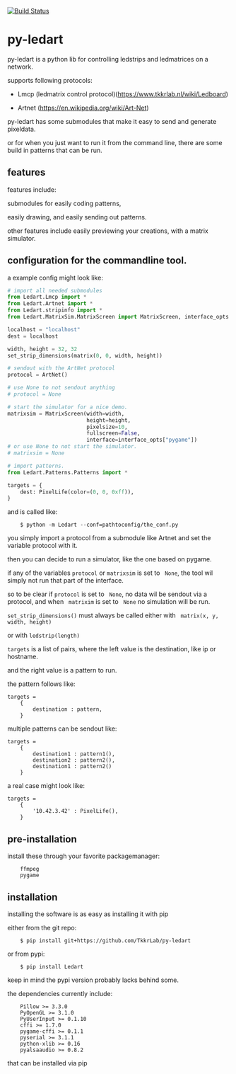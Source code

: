 [![Build Status](https://travis-ci.org/TkkrLab/py-ledart.svg?branch=master)](https://travis-ci.org/TkkrLab/py-ledart)

py-ledart
==========
py-ledart is a python lib for controlling ledstrips and ledmatrices on a network.

supports following protocols:

* Lmcp (ledmatrix control protocol)(https://www.tkkrlab.nl/wiki/Ledboard)

* Artnet (https://en.wikipedia.org/wiki/Art-Net)


py-ledart has some submodules that make it easy to send and generate pixeldata.

or for when you just want to run it from the command line, 
there are some build in patterns that can be run.

## features
features include:

submodules for easily coding patterns,

easily drawing, and easily sending out patterns.

other features include easily previewing your creations, with a matrix simulator.


## configuration for the commandline tool.
a example config might look like:
```python
# import all needed submodules
from Ledart.Lmcp import *
from Ledart.Artnet import *
from Ledart.stripinfo import *
from Ledart.MatrixSim.MatrixScreen import MatrixScreen, interface_opts

localhost = "localhost"
dest = localhost

width, height = 32, 32
set_strip_dimensions(matrix(0, 0, width, height))

# sendout with the ArtNet protocol
protocol = ArtNet()

# use None to not sendout anything
# protocol = None

# start the simulator for a nice demo.
matrixsim = MatrixScreen(width=width,
                         height=height,
                         pixelsize=10,
                         fullscreen=False,
                         interface=interface_opts["pygame"])
# or use None to not start the simulator.
# matrixsim = None

# import patterns.
from Ledart.Patterns.Patterns import *

targets = {
    dest: PixelLife(color=(0, 0, 0xff)),
}

```
and is called like:
```
    $ python -m Ledart --conf=pathtoconfig/the_conf.py
```

you simply import a protocol from a submodule like Artnet and set the variable protocol with it.

then you can decide to run a simulator, like the one based on pygame.

if any of the variables ``` protocol ``` or ``` matrixsim ``` is set to ``` None```, the tool wil simply not run that part of the interface.

so to be clear if ``` protocol ``` is set to ``` None```, no data wil be sendout via a protocol,
and when ``` matrixim``` is set to ``` None``` no simulation will be run.

``` set_strip_dimensions() ``` must always be called either with ``` matrix(x, y, width, height)```

or with ``` ledstrip(length) ```

```targets``` is a list of pairs,
where the left value is the destination, like ip or hostname.

and the right value is a pattern to run.

the pattern follows like:
```
targets = 
    {
        destination : pattern,
    }
```

multiple patterns can be sendout like:

```
targets = 
    {
        destination1 : pattern1(),
        destination2 : pattern2(),
        destination1 : pattern2()
    }
```

a real case might look like:
```
targets = 
    {
        '10.42.3.42' : PixelLife(),
    }
```

## pre-installation
install these through your favorite packagemanager:
```
    ffmpeg
    pygame
```

## installation
installing the software is as easy as installing it with pip

either from the git repo:
```
    $ pip install git+https://github.com/TkkrLab/py-ledart
```

or from pypi:
```
    $ pip install Ledart
```
keep in mind the pypi version probably lacks behind some.

the dependencies currently include:
```
    Pillow >= 3.3.0
    PyOpenGL >= 3.1.0
    PyUserInput >= 0.1.10
    cffi >= 1.7.0
    pygame-cffi >= 0.1.1
    pyserial >= 3.1.1
    python-xlib >= 0.16
    pyalsaaudio >= 0.8.2
```
that can be installed via pip

